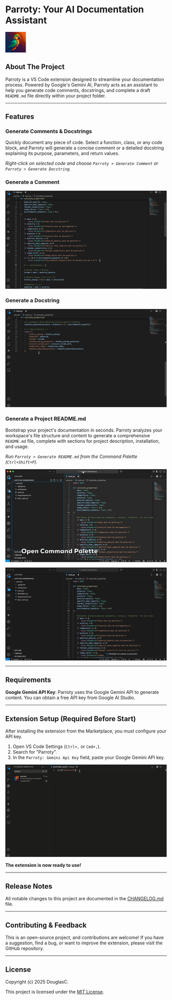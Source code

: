 # Parroty: Your AI Documentation Assistant

![Parroty Logo](https://github.com/DouglasC2627/parroty/raw/main/extension/images/logo2.png)

## About The Project

Parroty is a VS Code extension designed to streamline your documentation process. Powered by Google's Gemini AI, Parroty acts as an assistant to help you generate code comments, docstrings, and complete a draft `README.md` file directly within your project folder.

---

## Features

### Generate Comments & Docstrings

Quickly document any piece of code. Select a function, class, or any code block, and Parroty will generate a concise comment or a detailed docstring explaining its purpose, parameters, and return values.

*Right-click on selected code and choose `Parroty > Generate Comment` or `Parroty > Generate Docstring`.*

### Generate a Comment
![Generating a comment with Parroty](https://github.com/DouglasC2627/parroty/raw/main/extension/images/parroty-generate-comment.gif)

### Generate a Docstring
![Generating a docstring with Parroty](https://github.com/DouglasC2627/parroty/raw/main/extension/images/parroty-generate-docstring.gif)

### Generate a Project README.md

Bootstrap your project's documentation in seconds. Parroty analyzes your workspace's file structure and content to generate a comprehensive `README.md` file, complete with sections for project description, installation, and usage.

*Run `Parroty > Generate README.md` from the Command Palette (`Ctrl+Shift+P`).*

![Generating a README.md with Parroty](https://github.com/DouglasC2627/parroty/raw/main/extension/images/parroty-generate-readme.gif)

![README.md generated with Parroty](https://github.com/DouglasC2627/parroty/raw/main/extension/images/parroty-readme-generated.gif)

---

## Requirements

**Google Gemini API Key**: Parroty uses the Google Gemini API to generate content. You can obtain a free API key from Google AI Studio.

---

## Extension Setup (Required Before Start)

After installing the extension from the Marketplace, you must configure your API key.

1.  Open VS Code Settings (`Ctrl+,` or `Cmd+,`).
2.  Search for "Parroty".
3.  In the `Parroty: Gemini Api Key` field, paste your Google Gemini API key.

![Set API key for Parroty](https://github.com/DouglasC2627/parroty/raw/main/extension/images/parroty-set-api-key.gif)

**The extension is now ready to use!**

---

## Release Notes

All notable changes to this project are documented in the [CHANGELOG.md](CHANGELOG.md) file.

---

## Contributing & Feedback

This is an open-source project, and contributions are welcome! If you have a suggestion, find a bug, or want to improve the extension, please visit the GitHub repository.

---

## License

Copyright (c) 2025 DouglasC.

This project is licensed under the [MIT License](LICENSE).